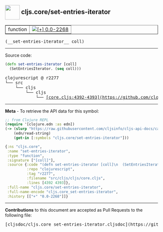 ## <img width="48px" valign="middle" src="http://i.imgur.com/Hi20huC.png"> cljs.core/set-entries-iterator

 <table border="1">
<tr>

<td>function</td>
<td><a href="https://github.com/cljsinfo/cljs-api-docs/tree/0.0-2268"><img valign="middle" alt="[+] 0.0-2268" src="https://img.shields.io/badge/+-0.0--2268-lightgrey.svg"></a> </td>
</tr>
</table>

 <samp>
(__set-entries-iterator__ coll)<br>
</samp>

---





Source code:

```clj
(defn set-entries-iterator [coll]
  (SetEntriesIterator. (seq coll)))
```

 <pre>
clojurescript @ r2277
└── src
    └── cljs
        └── cljs
            └── <ins>[core.cljs:4392-4393](https://github.com/clojure/clojurescript/blob/r2277/src/cljs/cljs/core.cljs#L4392-L4393)</ins>
</pre>


---

__Meta__ - To retrieve the API data for this symbol:

```clj
;; from Clojure REPL
(require '[clojure.edn :as edn])
(-> (slurp "https://raw.githubusercontent.com/cljsinfo/cljs-api-docs/catalog/cljs-api.edn")
    (edn/read-string)
    (get-in [:symbols "cljs.core/set-entries-iterator"]))
```

```clj
{:ns "cljs.core",
 :name "set-entries-iterator",
 :type "function",
 :signature ["[coll]"],
 :source {:code "(defn set-entries-iterator [coll]\n  (SetEntriesIterator. (seq coll)))",
          :repo "clojurescript",
          :tag "r2277",
          :filename "src/cljs/cljs/core.cljs",
          :lines [4392 4393]},
 :full-name "cljs.core/set-entries-iterator",
 :full-name-encode "cljs.core_set-entries-iterator",
 :history [["+" "0.0-2268"]]}

```

---

__Contributions__ to this document are accepted as Pull Requests to the following file:

 <pre>
[cljsdoc/cljs.core_set-entries-iterator.cljsdoc](https://github.com/cljsinfo/cljs-api-docs/blob/master/cljsdoc/cljs.core_set-entries-iterator.cljsdoc)
</pre>

